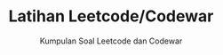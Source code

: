 <h1 align="center">Latihan Leetcode/Codewar</h1>

<p align="center">Kumpulan Soal Leetcode dan Codewar</p>
